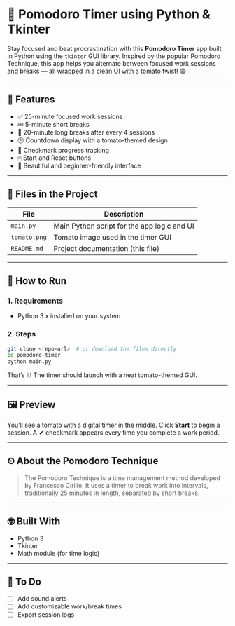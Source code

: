 # 🍅 Pomodoro Timer using Python & Tkinter

Stay focused and beat procrastination with this **Pomodoro Timer** app built in Python using the `tkinter` GUI library. Inspired by the popular Pomodoro Technique, this app helps you alternate between focused work sessions and breaks — all wrapped in a clean UI with a tomato twist! 😄

---

## 🔧 Features

* ✅ 25-minute focused work sessions
* 💤 5-minute short breaks
* 🌴 20-minute long breaks after every 4 sessions
* 🕒 Countdown display with a tomato-themed design
* 🎯 Checkmark progress tracking
* 🖱 Start and Reset buttons
* 🎨 Beautiful and beginner-friendly interface

---

## 📁 Files in the Project

| File         | Description                                 |
| ------------ | ------------------------------------------- |
| `main.py`    | Main Python script for the app logic and UI |
| `tomato.png` | Tomato image used in the timer GUI          |
| `README.md`  | Project documentation (this file)           |

---

## 🚀 How to Run

### 1. Requirements

* Python 3.x installed on your system

### 2. Steps

```bash
git clone <repo-url>  # or download the files directly
cd pomodoro-timer
python main.py
```

That’s it! The timer should launch with a neat tomato-themed GUI.

---

## 🖼 Preview

You’ll see a tomato with a digital timer in the middle. Click **Start** to begin a session. A ✔ checkmark appears every time you complete a work period.

---

## ⏲ About the Pomodoro Technique

> The Pomodoro Technique is a time management method developed by Francesco Cirillo. It uses a timer to break work into intervals, traditionally 25 minutes in length, separated by short breaks.

---

## 🤓 Built With

* Python 3
* Tkinter
* Math module (for time logic)

---

## 📌 To Do

* [ ] Add sound alerts
* [ ] Add customizable work/break times
* [ ] Export session logs
